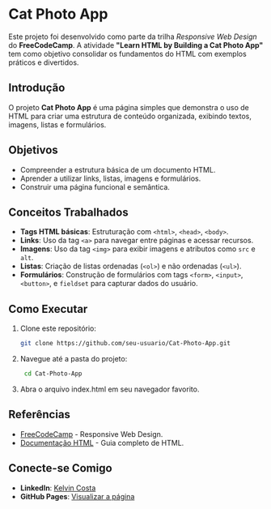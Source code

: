 # Cat Photo App

Este projeto foi desenvolvido como parte da trilha *Responsive Web Design* do **FreeCodeCamp**. A atividade **"Learn HTML by Building a Cat Photo App"** tem como objetivo consolidar os fundamentos do HTML com exemplos práticos e divertidos.

## Introdução

O projeto **Cat Photo App** é uma página simples que demonstra o uso de HTML para criar uma estrutura de conteúdo organizada, exibindo textos, imagens, listas e formulários.

## Objetivos

- Compreender a estrutura básica de um documento HTML.
- Aprender a utilizar links, listas, imagens e formulários.
- Construir uma página funcional e semântica.

## Conceitos Trabalhados

- **Tags HTML básicas**: Estruturação com `<html>`, `<head>`, `<body>`.
- **Links**: Uso da tag `<a>` para navegar entre páginas e acessar recursos.
- **Imagens**: Uso da tag `<img>` para exibir imagens e atributos como `src` e `alt`.
- **Listas**: Criação de listas ordenadas (`<ol>`) e não ordenadas (`<ul>`).
- **Formulários**: Construção de formulários com tags `<form>`, `<input>`, `<button>`, e `fieldset` para capturar dados do usuário.

## Como Executar

1. Clone este repositório:
   ```bash
   git clone https://github.com/seu-usuario/Cat-Photo-App.git
2. Navegue até a pasta do projeto:
   ```bash
    cd Cat-Photo-App
    ```
3. Abra o arquivo index.html em seu navegador favorito.

## Referências

- [FreeCodeCamp](https://www.freecodecamp.org/learn/2022/responsive-web-design/) - Responsive Web Design.
- [Documentação HTML](https://developer.mozilla.org/pt-BR/docs/Web/HTML) - Guia completo de HTML.

## Conecte-se Comigo

- **LinkedIn**: [Kelvin Costa](https://linkedin.com/in/k-ccosta)
- **GitHub Pages**: [Visualizar a página](https://k-ccosta.github.io/Cat-Photo-App/)
